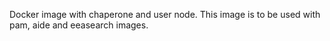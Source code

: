 Docker image with chaperone and user node.
This image is to be used with pam, aide and eeasearch images.